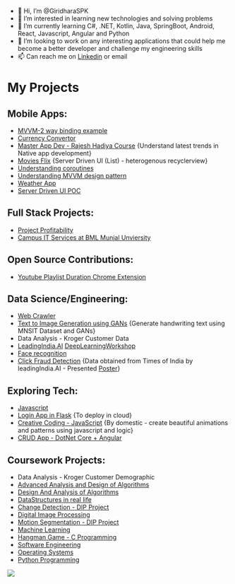 - 👋 Hi, I’m @GiridharaSPK
- 👀 I’m interested in learning new technologies and solving problems
- 🌱 I’m currently learning C#, .NET, Kotlin, Java, SpringBoot, Android, React, Javascript, Angular and Python
- 💞️ I’m looking to work on any interesting applications that could help me become a better developer and challenge my engineering skills
- 📫 Can reach me on [Linkedin](https://www.linkedin.com/in/giridharaspk/) or email

# My Projects

## Mobile Apps:
- [MVVM-2 way binding example](https://github.com/GiridharaSPK/login-mvvm-2waydatabinding/)
- [Currency Convertor](https://github.com/GiridharaSPK/currency-convertor-mvvm)
- [Master App Dev - Rajesh Hadiya Course](https://github.com/GiridharaSPK/MAD-Coursework-by-Rajesh-Hadiya) {Understand latest trends in Native app development}
- [Movies Flix](https://github.com/GiridharaSPK/moviesFlix) {Server Driven UI (List) - heterogenous recyclerview}
- [Understanding coroutines](https://github.com/GiridharaSPK/coroutines-practice)
- [Understanding MVVM design pattern](https://github.com/GiridharaSPK/MVVMRoomAndroid)
- [Weather App](https://github.com/GiridharaSPK/WeatherApp)
- [Server Driven UI POC](https://github.com/GiridharaSPK/DynamicLayoutApp)

## Full Stack Projects:
- [Project Profitability](https://github.com/GiridharaSPK/Project_Profitability)
- [Campus IT Services at BML Munjal Unviersity](https://github.com/GiridharaSPK/campus-it-services)

## Open Source Contributions:
- [Youtube Playlist Duration Chrome Extension](https://github.com/GiridharaSPK/youtube-playlist-duration-1)

## Data Science/Engineering:
- [Web Crawler](https://github.com/GiridharaSPK/web-crawler)
- [Text to Image Generation using GANs](https://github.com/GiridharaSPK/text-to-image-using-GANs) {Generate handwriting text using MNSIT Dataset and GANs}
- Data Analysis - Kroger Customer Data
- [LeadingIndia.AI](https://www.leadingindia.ai/) [DeepLearningWorkshop](https://github.com/GiridharaSPK/LeadingIndiaWorkshop)
- [Face recognition](https://github.com/GiridharaSPK/Face-Recognition)
- [Click Fraud Detection](https://github.com/GiridharaSPK/Click-Fraud-Detection) {Data obtained from Times of India by leadingIndia.AI - Presented [Poster](https://www.leadingindia.ai/projectdetails/3)}
  
 
## Exploring Tech:
- [Javascript](https://github.com/GiridharaSPK/js-hitesh)
- [Login App in Flask](https://github.com/GiridharaSPK/flask-login) {To deploy in cloud}
- [Creative Coding - JavaScript](https://github.com/GiridharaSPK/creative-coding-js) {By domestic - create beautiful animations and patterns using javascript and logic}
- [CRUD App - DotNet Core + Angular](https://github.com/GiridharaSPK/CrudApp)

## Coursework Projects:
- Data Analysis - Kroger Customer Demographic
- [Advanced Analysis and Design of Algorithms](https://github.com/GiridharaSPK/Advanced-Analysis-and-Design-of-Algorithms)
- [Design And Analysis of Algorithms](https://github.com/GiridharaSPK/Design-and-Analysis-of-Algorithms)
- [DataStructures in real life](https://github.com/GiridharaSPK/data-stuctures-in-real-life-cb)
- [Change Detection - DIP Project](https://github.com/GiridharaSPK/Change-Detection)
- [Digital Image Processing](https://github.com/GiridharaSPK/Digital-Image-Processing)
- [Motion Segmentation - DIP Project](https://github.com/GiridharaSPK/Motion-Segmentation)
- [Machine Learning](https://github.com/GiridharaSPK/Machine-Learning)
- [Hangman Game - C Programming](https://github.com/GiridharaSPK/Hangman-Game)
- [Software Engineering](https://github.com/GiridharaSPK/Software-Engineering)
- [Operating Systems](https://github.com/GiridharaSPK/Operating-Systems)
- [Python Programming](https://github.com/GiridharaSPK/PythonProgramming)
  
![](https://komarev.com/ghpvc/?username=GiridharaSPK&style=plastic&base=0)
<!---
GiridharaSPK/GiridharaSPK is a ✨ special ✨ repository because its `README.md` (this file) appears on your GitHub profile.
You can click the Preview link to take a look at your changes.
--->
